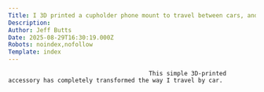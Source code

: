 ```yaml
---
Title: I 3D printed a cupholder phone mount to travel between cars, and it’s a game changer
Description: 
Author: Jeff Butts
Date: 2025-08-29T16:30:19.000Z
Robots: noindex,nofollow
Template: index
---
```


                                            This simple 3D-printed accessory has completely transformed the way I travel by car.
                                        